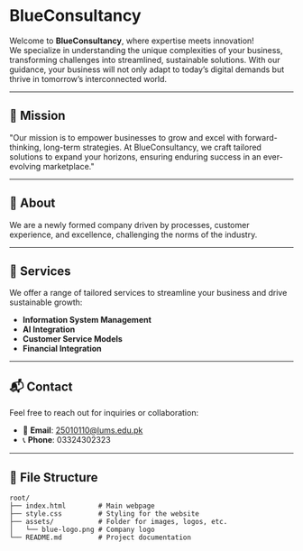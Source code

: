 # BlueConsultancy

Welcome to **BlueConsultancy**, where expertise meets innovation!  
We specialize in understanding the unique complexities of your business, transforming challenges into streamlined, sustainable solutions. With our guidance, your business will not only adapt to today’s digital demands but thrive in tomorrow’s interconnected world.

---

## 🌟 Mission
"Our mission is to empower businesses to grow and excel with forward-thinking, long-term strategies. At BlueConsultancy, we craft tailored solutions to expand your horizons, ensuring enduring success in an ever-evolving marketplace."

---

## 📝 About
We are a newly formed company driven by processes, customer experience, and excellence, challenging the norms of the industry.

---

## 🚀 Services
We offer a range of tailored services to streamline your business and drive sustainable growth:
- **Information System Management**  
- **AI Integration**  
- **Customer Service Models**  
- **Financial Integration**

---

## 📬 Contact
Feel free to reach out for inquiries or collaboration:  
- 📧 **Email**: 25010110@lums.edu.pk  
- 📞 **Phone**: 03324302323  

---

## 📂 File Structure
```plaintext
root/
├── index.html        # Main webpage
├── style.css         # Styling for the website
├── assets/           # Folder for images, logos, etc.
│   └── blue-logo.png # Company logo
└── README.md         # Project documentation
